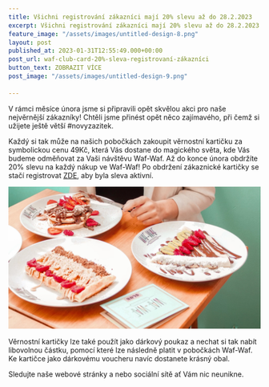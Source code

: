 ```yaml
---
title: Všichni registrování zákazníci mají 20% slevu až do 28.2.2023
excerpt: Všichni registrování zákazníci mají 20% slevu až do 28.2.2023
feature_image: "/assets/images/untitled-design-8.png"
layout: post
published_at: 2023-01-31T12:55:49.000+00:00
post_url: waf-club-card-20%-sleva-registrovaní-zákazníci
button_text: ZOBRAZIT VÍCE
post_image: "/assets/images/untitled-design-9.png"

---
```

V rámci měsíce února jsme si připravili opět skvělou akci pro naše nejvěrnější zákazníky! Chtěli jsme přinést opět něco zajímavého, při čemž si užijete ještě větší #novyzazitek.

Každý si tak může na našich pobočkách zakoupit věrnostní kartičku za symbolickou cenu 49Kč, která Vás dostane do magického světa, kde Vás budeme odměňovat za Vaši návštěvu Waf-Waf. Až do konce února obdržíte 20% slevu na každý nákup ve Waf-Waf! Po obdržení zákaznické kartičky se stačí registrovat [ZDE](bit.ly/registrace_waf_card "Registrace"), aby byla sleva aktivní. 

![](/assets/images/untitled-design-10.png)

Věrnostní kartičky lze také použít jako dárkový poukaz a nechat si tak nabít libovolnou částku, pomocí které lze následně platit v pobočkách Waf-Waf. Ke kartičce jako dárkovému voucheru navíc dostanete krásný obal.

Sledujte naše webové stránky a nebo sociální sítě ať Vám nic neunikne.